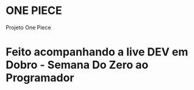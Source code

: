 # ONE PIECE
Projeto One Piece
# Feito acompanhando a live DEV em Dobro - Semana Do Zero ao Programador